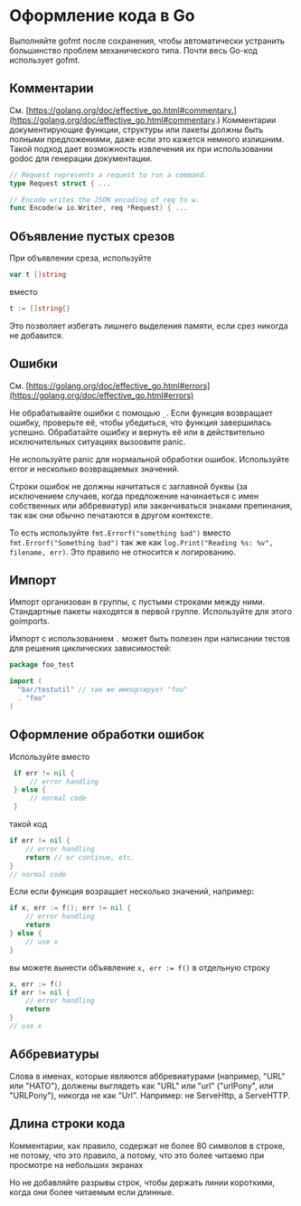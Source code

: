 Оформление кода в Go
====================

Выполняйте gofmt после сохранения, чтобы автоматически устранить 
большинство проблем механического типа. Почти весь Go-код использует gofmt.


## Комментарии

См. [https://golang.org/doc/effective_go.html#commentary.](https://golang.org/doc/effective_go.html#commentary.) 
Комментарии документирующие функции, структуры или пакеты должны быть 
полными предложениями, даже если это кажется немного излишним. 
Такой подход дает возможность извлечения их при использовании 
godoc для генерации документации. 

``` go 
// Request represents a request to run a command.
type Request struct { ...

// Encode writes the JSON encoding of req to w.
func Encode(w io.Writer, req *Request) { ...
```



## Объявление пустых срезов

При объявлении среза, используйте

``` go
var t []string
```

вместо

``` go
t := []string{}
```

Это позволяет избегать лишнего выделения памяти, если срез 
никогда не добавится.

## Ошибки

См. [https://golang.org/doc/effective_go.html#errors](https://golang.org/doc/effective_go.html#errors)

Не обрабатывайте ошибки с помощью `_`. Если функция возвращает ошибку, 
проверьте её, чтобы убедиться, что функция завершилась успешно. 
Обрабатайте ошибку и вернуть её или в действительно исключительных 
ситуациях вызоовите panic.

Не используйте panic для нормальной обработки ошибок. 
Используйте error и несколько возвращаемых значений.

Строки ошибок не должны начитаться с заглавной буквы 
(за исключением случаев, когда предложение начинаеться с имен собственных или аббревиатур) 
или заканчиваться знаками препинания, так как они обычно печатаются в другом контексте.

То есть используйте `fmt.Errorf("something bad")` вместо `fmt.Errorf("Something bad")` 
так же как `log.Print("Reading %s: %v", filename, err)`. 
Это правило не относится к логированию. 

## Импорт 

Импорт организован в группы, с пустыми строками между ними. 
Стандартные пакеты находятся в первой группе. 
Используйте для этого goimports.

Импорт с использованием `.` может быть полезен при написании тестов 
для решения циклических зависимостей:

``` go
package foo_test

import (
  "bar/testutil" // так же импортирует "foo"
  . "foo"
)
```

## Оформление обработки ошибок

Используйте вместо 

``` go
 if err != nil {
     // error handling
 } else {
     // normal code
 }
```

такой код 

``` go
if err != nil {
    // error handling
    return // or continue, etc.
}
// normal code
```

Если если функция возращает несколько значений, например:

``` go
if x, err := f(); err != nil {
    // error handling
    return
} else {
    // use x
}
```


вы можете вынести объявление `x, err := f()` в отдельную строку

``` go
x, err := f()
if err != nil {
    // error handling
    return
}
// use x
```

## Аббревиатуры

Слова в именах, которые являются аббревиатурами (например, "URL" или "НАТО"), 
должены выглядеть как "URL" или "url" ("urlPony", или "URLPony"), никогда не как "Url". 
Например: не ServeHttp, а ServeHTTP.

## Длина строки кода

Комментарии, как правило, содержат не более 80 символов в строке, 
не потому, что это правило, а потому, что это более читаемо при просмотре на небольших экранах

Но не добавляйте разрывы строк, чтобы держать линии короткими, 
когда они более читаемым если длинные.